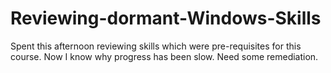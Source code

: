 # Reviewing-dormant-Windows-Skills
Spent this afternoon reviewing skills which were pre-requisites for this course. Now I know why progress has been slow. Need some remediation.

